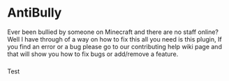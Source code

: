 # AntiBully
Ever been bullied by someone on Minecraft and there are no staff online? Well I have through of a way on how to fix this all you need is this plugin, If you find an error or a bug please go to our contributing help wiki page and that will show you how to fix bugs or add/remove a feature.

###
Test
